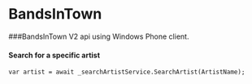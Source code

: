 # BandsInTown
###BandsInTown V2 api using Windows Phone client.

#### Search for a specific artist
`var artist = await _searchArtistService.SearchArtist(ArtistName);`

